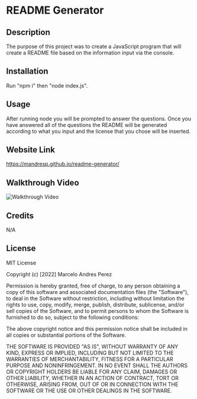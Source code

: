 # README Generator

## Description

The purpose of this project was to create a JavaScript program that will create a README file based on the information input via the console.

## Installation

Run "npm i" then "node index.js".

## Usage

After running node you will be prompted to answer the questions. Once you have answered all of the questions the README will be generated according to what you input and the license that you chose will be inserted.

## Website Link

https://mandresp.github.io/readme-generator/

## Walkthrough Video

![Walkthrough Video](./Develop/Assets/walkthrough.gif)

## Credits

N/A

## License

MIT License

Copyright (c) [2022] Marcelo Andres Perez

Permission is hereby granted, free of charge, to any person obtaining a copy
of this software and associated documentation files (the "Software"), to deal
in the Software without restriction, including without limitation the rights
to use, copy, modify, merge, publish, distribute, sublicense, and/or sell
copies of the Software, and to permit persons to whom the Software is
furnished to do so, subject to the following conditions:

The above copyright notice and this permission notice shall be included in all
copies or substantial portions of the Software.

THE SOFTWARE IS PROVIDED "AS IS", WITHOUT WARRANTY OF ANY KIND, EXPRESS OR
IMPLIED, INCLUDING BUT NOT LIMITED TO THE WARRANTIES OF MERCHANTABILITY,
FITNESS FOR A PARTICULAR PURPOSE AND NONINFRINGEMENT. IN NO EVENT SHALL THE
AUTHORS OR COPYRIGHT HOLDERS BE LIABLE FOR ANY CLAIM, DAMAGES OR OTHER
LIABILITY, WHETHER IN AN ACTION OF CONTRACT, TORT OR OTHERWISE, ARISING FROM,
OUT OF OR IN CONNECTION WITH THE SOFTWARE OR THE USE OR OTHER DEALINGS IN THE
SOFTWARE.
